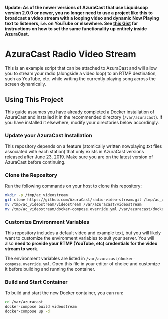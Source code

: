 **Update: As of the newer versions of AzuraCast that use Liquidsoap version 2.0.0 or newer, you no longer need to use a project like this to broadcast a video stream with a looping video and dynamic Now Playing text to listeners, i.e. on YouTube or elsewhere. See [this Gist](https://gist.github.com/SlvrEagle23/5dbfb4dbc1846055c9ab07a7c685899c) for instructions on how to set the same functionality up entirely inside AzuraCast.**

# AzuraCast Radio Video Stream

This is an example script that can be attached to AzuraCast and will allow you to stream your radio (alongside a video loop) to an RTMP destination, such as YouTube, etc. while writing the currently playing song across the screen dynamically.

## Using This Project

This guide assumes you have already completed a Docker installation of AzuraCast and installed it in the recommended directory (`/var/azuracast`). If you have installed it elsewhere, modify your directories below accordingly.

### Update your AzuraCast Installation

This repository depends on a feature (atomically written nowplaying.txt files associated with each station) that only exists in AzuraCast versions released after June 23, 2019. Make sure you are on the latest version of AzuraCast before continuing.

### Clone the Repository

Run the following commands on your host to clone this repository:

```bash
mkdir -p /tmp/ac_videostream
git clone https://github.com/AzuraCast/radio-video-stream.git /tmp/ac_videostream
mv /tmp/ac_videostream/videostream /var/azuracast/videostream
mv /tmp/ac_videostream/docker-compose.override.yml /var/azuracast/docker-compose.override.yml
```

### Customize Environment Variables

This repository includes a default video and example text, but you will likely want to customize the environment variables to suit your server. You will also **need to provide your RTMP (YouTube, etc) credentials for the video stream to work**.

The environment variables are listed in `/var/azuracast/docker-compose.override.yml`. Open this file in your editor of choice and customize it before building and running the container.

### Build and Start Container

To build and start the new Docker container, you can run:

```bash
cd /var/azuracast
docker-compose build videostream
docker-compose up -d
```
